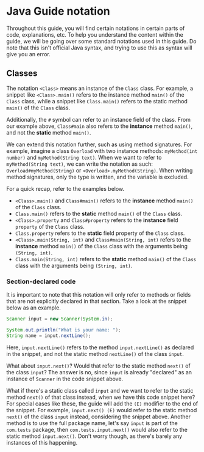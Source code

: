# Java Guide notation

Throughout this guide, you will find certain notations in certain parts of code, explanations, etc. To help you understand the content within the guide, we will be going over some standard notations used in this guide. Do note that this isn't official Java syntax, and trying to use this as syntax will give you an error.

## Classes

The notation `<Class>` means an instance of the `Class` class. For example, a snippet like `<Class>.main()` refers to the instance method `main()` of the `Class` class, while a snippet like `Class.main()` refers to the static method `main()` of the `Class` class.

Additionally, the `#` symbol can refer to an instance field of the class. From our example above, `Class#main` also refers to the **instance** method `main()`, and not the **static** method `main()`.

We can extend this notation further, such as using method signatures. For example, imagine a class `Overload` with two instance methods: `myMethod(int number)` and `myMethod(String text)`. When we want to refer to `myMethod(String text)`, we can write the notation as such: `Overload#myMethod(String)` or `<Overload>.myMethod(String)`. When writing method signatures, only the type is written, and the variable is excluded.

For a quick recap, refer to the examples below.
- `<Class>.main()` and `Class#main()` refers to the **instance** method `main()` of the `Class` class.
- `Class.main()` refers to the **static** method `main()` of the `Class` class.
- `<Class>.property` and `Class#property` refers to the **instance** field `property` of the `Class` class.
- `Class.property` refers to the **static** field property of the `Class` class.
- `<Class>.main(String, int)` and `Class#main(String, int)` refers to the **instance** method `main()` of the `Class` class with the arguments being `(String, int)`.
- `Class.main(String, int)` refers to the **static** method `main()` of the `Class` class with the arguments being `(String, int)`.

### Section-declared code

It is important to note that this notation will only refer to methods or fields that are not explicitly declared in that section. Take a look at the snippet below as an example.
```java
Scanner input = new Scanner(System.in);

System.out.println("What is your name: ");
String name = input.nextLine();
```
Here, `input.nextLine()` refers to the method `input.nextLine()` as declared in the snippet, and not the static method `nextLine()` of the class `input`.

What about `input.next()`? Would that refer to the static method `next()` of the class `input`? The answer is no, since `input` is already "declared" as an instance of `Scanner` in the code snippet above. 

What if there's a static class called `input` and we want to refer to the static method `next()` of that class instead, when we have this code snippet here? For special cases like these, the guide will add the `(E)` modifier to the end of the snippet. For example, `input.next() (E)` would refer to the static method `next()` of the class `input` instead, considering the snippet above. Another method is to use the full package name, let's say `input` is part of the `com.tests` package, then `com.tests.input.next()` would also refer to the static method `input.next()`. Don't worry though, as there's barely any instances of this happening.